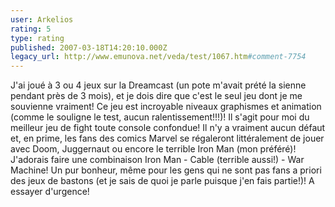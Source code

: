 ```yaml
---
user: Arkelios
rating: 5
type: rating
published: 2007-03-18T14:20:10.000Z
legacy_url: http://www.emunova.net/veda/test/1067.htm#comment-7754
---
```

J'ai joué à 3 ou 4 jeux sur la Dreamcast (un pote m'avait prété la sienne pendant près de 3 mois), et je dois dire que c'est le seul jeu dont je me souvienne vraiment! Ce jeu est incroyable niveaux graphismes et animation (comme le souligne le test, aucun ralentissement!!!)! Il s'agit pour moi du meilleur jeu de fight toute console confondue! Il n'y a vraiment aucun défaut et, en prime, les fans des comics Marvel se régaleront littéralement de jouer avec Doom, Juggernaut ou encore le terrible Iron Man (mon préféré)! J'adorais faire une combinaison Iron Man - Cable (terrible aussi!) - War Machine! Un pur bonheur, même pour les gens qui ne sont pas fans a priori des jeux de bastons (et je sais de quoi je parle puisque j'en fais partie!)! A essayer d'urgence!